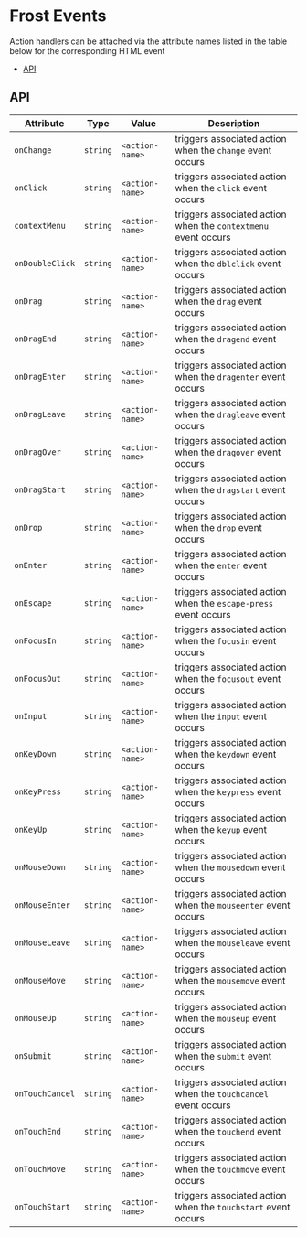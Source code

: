 # Frost Events

Action handlers can be attached via the attribute names listed in the table below for the corresponding HTML event

 * [API](#api)

## API
| Attribute | Type | Value | Description |
| --------- | ---- | ----- | ----------- |
| `onChange` | `string` | `<action-name>` | triggers associated action when the `change` event occurs |
| `onClick` | `string` | `<action-name>` | triggers associated action when the `click` event occurs |
| `contextMenu` | `string` | `<action-name>` | triggers associated action when the `contextmenu` event occurs |
| `onDoubleClick` | `string` | `<action-name>` | triggers associated action when the `dblclick` event occurs |
| `onDrag` | `string` | `<action-name>` | triggers associated action when the `drag` event occurs |
| `onDragEnd` | `string` | `<action-name>` | triggers associated action when the `dragend` event occurs |
| `onDragEnter` | `string` | `<action-name>` | triggers associated action when the `dragenter` event occurs |
| `onDragLeave` | `string` | `<action-name>` | triggers associated action when the `dragleave` event occurs |
| `onDragOver` | `string` | `<action-name>` | triggers associated action when the `dragover` event occurs |
| `onDragStart` | `string` | `<action-name>` | triggers associated action when the `dragstart` event occurs |
| `onDrop` | `string` | `<action-name>` | triggers associated action when the `drop` event occurs |
| `onEnter` | `string` | `<action-name>` | triggers associated action when the `enter` event occurs |
| `onEscape` | `string` | `<action-name>` | triggers associated action when the `escape-press` event occurs |
| `onFocusIn` | `string` | `<action-name>` | triggers associated action when the `focusin` event occurs |
| `onFocusOut` | `string` | `<action-name>` | triggers associated action when the `focusout` event occurs |
| `onInput` | `string` | `<action-name>` | triggers associated action when the `input` event occurs |
| `onKeyDown` | `string` | `<action-name>` | triggers associated action when the `keydown` event occurs |
| `onKeyPress` | `string` | `<action-name>` | triggers associated action when the `keypress` event occurs |
| `onKeyUp` | `string` | `<action-name>` | triggers associated action when the `keyup` event occurs |
| `onMouseDown` | `string` | `<action-name>` | triggers associated action when the `mousedown` event occurs |
| `onMouseEnter` | `string` | `<action-name>` | triggers associated action when the `mouseenter` event occurs |
| `onMouseLeave` | `string` | `<action-name>` | triggers associated action when the `mouseleave` event occurs |
| `onMouseMove` | `string` | `<action-name>` | triggers associated action when the `mousemove` event occurs |
| `onMouseUp` | `string` | `<action-name>` | triggers associated action when the `mouseup` event occurs |
| `onSubmit` | `string` | `<action-name>` | triggers associated action when the `submit` event occurs |
| `onTouchCancel` | `string` | `<action-name>` | triggers associated action when the `touchcancel` event occurs |
| `onTouchEnd` | `string` | `<action-name>` | triggers associated action when the `touchend` event occurs |
| `onTouchMove` | `string` | `<action-name>` | triggers associated action when the `touchmove` event occurs |
| `onTouchStart` | `string` | `<action-name>` | triggers associated action when the `touchstart` event occurs |
